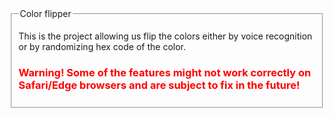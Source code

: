 <fieldset>
  <legend>Color flipper</legend>
  <p>This is the project allowing us flip the colors either by voice recognition or by randomizing hex code of the color.</p>
  <h3 style="color:red;">Warning! Some of the features might not work correctly on Safari/Edge browsers and are subject to fix in the future!</h2>
</fieldset>  
